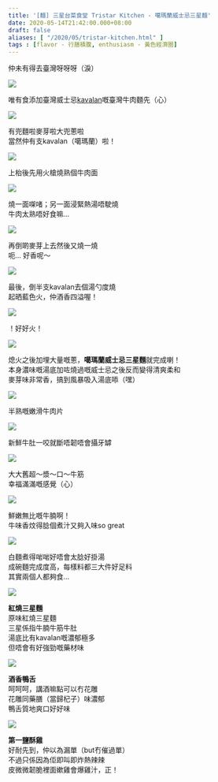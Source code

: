 ```yaml
---
title: '[麵] 三星台菜食堂 Tristar Kitchen - 噶瑪蘭威士忌三星麵'
date: 2020-05-14T21:42:00.000+08:00
draft: false
aliases: [ "/2020/05/tristar-kitchen.html" ]
tags : [flavor - 行膳積腹, enthusiasm - 黃色經濟圈]
---
```


仲未有得去臺灣呀呀呀（淚）  

![](/images/tristar1.jpg)

唯有食添加臺灣威士忌[kavalan](https://hidie.net/kavalansolistsherrysingle/)嘅臺灣牛肉麵先（心）

![](/images/tristar2.jpg)

有兜麵啦麥芽啦大兜蔥啦  
當然仲有支kavalan（噶瑪蘭）啦！

![](/images/tristar3.jpg)

上枱後先用火槍燒熟個牛肉面

![](/images/tristar4.jpg)

燒一面㗎啫；另一面浸緊熱湯唔駛燒  
牛肉太熟唔好食嘛...

![](/images/tristar5.jpg)

再倒啲麥芽上去然後又燒一燒  
呃... 好香呢～

![](/images/tristar6.jpg)

最後，倒半支kavalan去個湯勺度燒  
起晒藍色火，仲酒香四溢喔！

![](/images/tristar7.jpg)

！好好火！

![](/images/tristar.jpg)

熄火之後加埋大量嘅蔥，**噶瑪蘭威士忌三星麵**就完成喇！  
本身濃味嘅湯底加咗燒過嘅威士忌之後反而變得清爽柔和  
麥芽味非常香，搞到風暴吸入湯底㖭（嘿）

![](/images/tristar8.jpg)

半熟嘅嫩滑牛肉片

![](/images/tristar9.jpg)

新鮮牛肚一咬就斷唔韌唔會攝牙罅

![](/images/tristar10.jpg)

大大舊超～漿～口～牛筋  
幸福滿滿嘅感覺（心）

![](/images/tristar11.jpg)

鮮嫩無比嘅牛腩啊！  
牛味香炆得腍個煮汁又夠入味so great

![](/images/tristar12.jpg)

白麵煮得啱啱好唔會太腍好掛湯  
成碗麵完成度高，每樣料都三大件好足料  
其實兩個人都夠食...

![](/images/tristar13.jpg)

**紅燒三星麵**  
原味紅燒三星麵  
三星係指牛腩牛筋牛肚  
湯底比有kavalan嘅濃郁極多  
但唔會有好強勁嘅藥材味

![](/images/tristar14.jpg)

**酒香鴨舌**  
呵呵呵，講酒嘛點可以冇花雕  
花雕同藥膳（當歸杞子）味濃郁  
鴨舌質地爽口好好味

![](/images/tristar15.jpg)

**第一鹽酥雞**  
好耐先到，仲以為漏單（but冇催過單）  
不過只係因為佢即叫即炸熱辣辣  
皮微微韌脆裡面嫰雞會爆雞汁，正！
